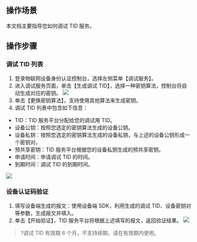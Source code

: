 ## 操作场景
本文档主要指导您如何调试 TID 服务。

## 操作步骤
### 调试 TID 列表
1. 登录物联网设备身份认证控制台，选择左侧菜单【调试服务】。
2. 进入调试服务页面，单击【生成调试 TID】，选择一种密钥算法，控制台将自动生成对应的密钥。
![](https://main.qcloudimg.com/raw/6d2c0dc0289fab2c4f3590288e4362ea.png)
3. 单击【更换密钥算法】，支持使用其他算法来生成密钥。
4. 调试 TID 列表中包含如下信息：
 - TID：TID 服务平台分配给您的调试用 TID。
 - 设备公钥：按照您选定的密钥算法生成的设备公钥。
 - 设备私钥：按照您选定的密钥算法生成的设备私钥，与上述的设备公钥形成一个密钥对。
 - 预共享密钥：TID 服务平台根据您的设备私钥生成的预共享密钥。
 - 申请时间：申请调试 TID 的时间。
 - 到期时间：调试 TID 的到期时间。

![](https://main.qcloudimg.com/raw/3f96b46030fe06a3f0ed317e9ab0a1c7.png)

### 设备认证码验证
1. 填写设备端生成的报文：使用设备端 SDK，利用生成的调试 TID、设备密钥对等参数，生成报文并填入。
2. 单击【开始验证】，TID 服务平台将根据上述填写的报文，返回验证结果。
![](https://main.qcloudimg.com/raw/7d7eef91c28c42883d25b6345bf169d8.png)

>?调试 TID 有效期 6 个月，不支持续期，请在有效期内使用。


